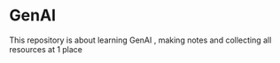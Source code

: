 # GenAI
This repository is about learning GenAI , making notes and collecting all resources at 1 place
